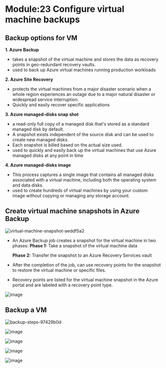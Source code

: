 # Module:23 Configure virtual machine backups

## Backup options for VM

__1. Azure Backup__

- takes a snapshot of the virtual machine and stores the data as recovery points in geo-redundant recovery vaults.
- used to back up Azure virtual machines running production workloads

__2. Azure Site Recovery__

- protects the virtual machines from a major disaster scenario when a whole region experiences an outage due to a major natural disaster or widespread service interruption.
- Quickly and easily recover specific applications

__3. Azure managed-disks snap shot__

-  a read-only full copy of a managed disk that's stored as a standard managed disk by default.
-  A snapshot exists independent of the source disk and can be used to create new managed disks.
-  Each snapshot is billed based on the actual size used.
-  used to quickly and easily back up the virtual machines that use Azure managed disks at any point in time

__4. Azure managed-disks image__

- This process captures a single image that contains all managed disks associated with a virtual machine, including both the operating system and data disks.
- used to create hundreds of virtual machines by using your custom image without copying or managing any storage account.

## Create virtual machine snapshots in Azure Backup

![virtual-machine-snapshot-aeddf5a2](https://github.com/anuja2015/AZ-104/assets/16287330/24445389-24c2-4a24-8d7e-fb5a0828f468)

- An Azure Backup job creates a snapshot for the virtual machine in two phases:
  __Phase 1:__ Take a snapshot of the virtual machine data
  
  __Phase 2:__ Transfer the snapshot to an Azure Recovery Services vault
  
- After the completion of the job, can use recovery points for the snapshot to restore the virtual machine or specific files.
- Recovery points are listed for the virtual machine snapshot in the Azure portal and are labeled with a recovery point type.

![image](https://github.com/anuja2015/AZ-104/assets/16287330/a8aeddf0-98bd-46fb-bf5f-76dcc31cefc6)

## Backup a VM

![backup-steps-97429b0d](https://github.com/anuja2015/AZ-104/assets/16287330/a5ec10d8-016e-4a3c-b652-296a0cdbfb34)

![image](https://github.com/anuja2015/AZ-104/assets/16287330/c8c7fe6a-d46d-4a9e-be9f-25077fe6d3d0)

![image](https://github.com/anuja2015/AZ-104/assets/16287330/c622151a-6848-47b2-abb7-b03bcaf11d61)

![image](https://github.com/anuja2015/AZ-104/assets/16287330/2c30c48a-0c1f-46ec-bfe0-4dafc708bfe7)

![image](https://github.com/anuja2015/AZ-104/assets/16287330/960fce33-70a7-44c9-810c-d1b89aed4552)
